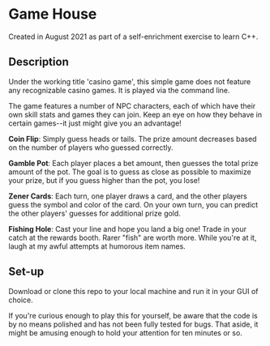 # Game House

Created in August 2021 as part of a self-enrichment exercise to learn C++.

## Description

Under the working title 'casino game', this simple game does not feature any recognizable casino games. It is played via the command line.

The game features a number of NPC characters, each of which have their own skill stats and games they can join.
Keep an eye on how they behave in certain games--it just might give you an advantage!

**Coin Flip**: Simply guess heads or tails. The prize amount decreases based on the number of players who guessed correctly.

**Gamble Pot**: Each player places a bet amount, then guesses the total prize amount of the pot. 
The goal is to guess as close as possible to maximize your prize, but if you guess higher than the pot, you lose!

**Zener Cards**: Each turn, one player draws a card, and the other players guess the symbol and color of the card. 
On your own turn, you can predict the other players' guesses for additional prize gold.

**Fishing Hole**: Cast your line and hope you land a big one! Trade in your catch at the rewards booth. Rarer "fish" are worth more. 
While you're at it, laugh at my awful attempts at humorous item names.

## Set-up
Download or clone this repo to your local machine and run it in your GUI of choice.

If you're curious enough to play this for yourself, be aware that the code is by no means polished and has not been fully tested for bugs. 
That aside, it might be amusing enough to hold your attention for ten minutes or so.
